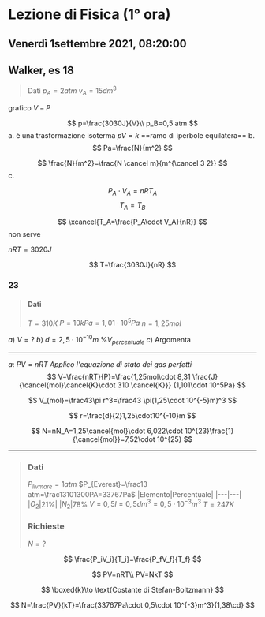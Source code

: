 #  Lezione di Fisica (1° ora)
## Venerdì 1settembre 2021, 08:20:00

## Walker, es 18

> Dati
> $p_A=2 atm$
> $v_A=15dm^3$

grafico $V-P$

$$
p=\frac{3030J}{V}\\
p_B=0,5 atm
$$
a. 
è una trasformazione isoterma
$pV=k$
==ramo di iperbole equilatera==
b.
$$
Pa=\frac{N}{m^2}
$$

$$
\frac{N}{m^2}=\frac{N \cancel m}{m^{\cancel 3 2}}
$$
c.

$$
P_A\cdot V_A=nRT_A
$$
$$
T_A=T_B
$$

$$
\xcancel{T_A=\frac{P_A\cdot V_A}{nR}}
$$
non serve


$nRT=3020J$

$$
T=\frac{3030J}{nR}
$$

### 23
> #### Dati
> $T=310K$
> $P=10kPa=1,01\cdot10^5Pa$
> $n=1,25mol$

$a)$ $V=?$
$b)$ $d=2,5\cdot 10^{-10}m$ $\%V_{percentuale}$
$c)$ Argomenta



---
$a:$  $PV=nRT$
_Applico l'equazione di stato dei gas perfetti_
$$
V=\frac{nRT}{P}=\frac{1,25mol\cdot 8,31 \frac{J}{\cancel{mol}\cancel{K}\cdot 310 \cancel{K}}} {1,101\cdot 10^5Pa}
$$



$$
V_{mol}=\frac43\pi r^3=\frac43 \pi(1,25\cdot 10^{-5}m)^3
$$

$$
r=\frac{d}{2}1,25\cdot10^{-10}m
$$

$$
N=nN_A=1,25\cancel{mol}\cdot 6,022\cdot 10^{23}\frac{1}{\cancel{mol}}=7,52\cdot 10^{25}
$$

---

> ### Dati
> $P_{livmare}=1atm$
>  $P_{Everest}=\frac13 atm=\frac13101300PA=33767Pa$
>  |Elemento|Percentuale|
>  |---|---|
>  |$O_2$|$21\%$|
>  |$N_2$|$78\%$
>  $V=0,5l=0,5dm^3=0,5\cdot 10^{-3}m^3$
>  $T=247K$
>  ### Richieste
>  $N=?$


$$
\frac{P_iV_i}{T_i}=\frac{P_fV_f}{T_f}
$$

$$
PV=nRT\\
PV=NkT
$$

$$
\boxed{k}\to \text{Costante di Stefan-Boltzmann}
$$

$$
N=\frac{PV}{kT}=\frac{33767Pa\cdot 0,5\cdot 10^{-3}m^3}{1,38\cd}
$$
<!--stackedit_data:
eyJoaXN0b3J5IjpbLTk4MjY1MzAyNiwtMTM2NTUzMjc3Nyw5ND
IxMjYzNTNdfQ==
-->